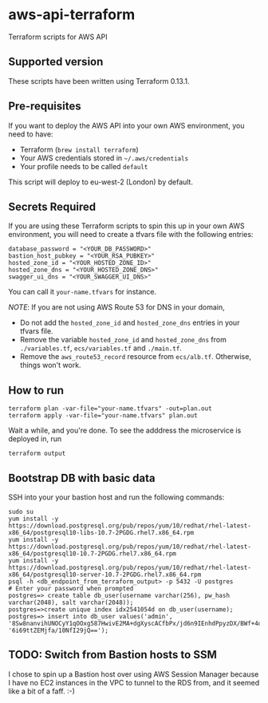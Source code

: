 # aws-api-terraform

Terraform scripts for AWS API

## Supported version

These scripts have been written using Terraform 0.13.1.

## Pre-requisites

If you want to deploy the AWS API into your own AWS environment, you need to have:

- Terraform (`brew install terraform`)
- Your AWS credentials stored in `~/.aws/credentials`
- Your profile needs to be called `default`

This script will deploy to eu-west-2 (London) by default.

## Secrets Required

If you are using these Terraform scripts to spin this up in your own AWS environment, you will need to create a tfvars file with the following entries:

```
database_password = "<YOUR_DB_PASSWORD>"
bastion_host_pubkey = "<YOUR_RSA_PUBKEY>"
hosted_zone_id = "<YOUR_HOSTED_ZONE_ID>"
hosted_zone_dns = "<YOUR_HOSTED_ZONE_DNS>"
swagger_ui_dns = "<YOUR_SWAGGER_UI_DNS>"
```

You can call it `your-name.tfvars` for instance.

_NOTE_: If you are not using AWS Route 53 for DNS in your domain,

- Do not add the `hosted_zone_id` and `hosted_zone_dns` entries in your tfvars file.
- Remove the variable `hosted_zone_id` and `hosted_zone_dns` from `./variables.tf`, `ecs/variables.tf` and `./main.tf`.
- Remove the `aws_route53_record` resource from `ecs/alb.tf`. Otherwise, things won't work.

## How to run

```
terraform plan -var-file="your-name.tfvars" -out=plan.out
terraform apply -var-file="your-name.tfvars" plan.out
```

Wait a while, and you're done. To see the adddress the microservice is deployed in, run

```
terraform output
```

## Bootstrap DB with basic data

SSH into your your bastion host and run the following commands:

```
sudo su
yum install -y https://download.postgresql.org/pub/repos/yum/10/redhat/rhel-latest-x86_64/postgresql10-libs-10.7-2PGDG.rhel7.x86_64.rpm
yum install -y https://download.postgresql.org/pub/repos/yum/10/redhat/rhel-latest-x86_64/postgresql10-10.7-2PGDG.rhel7.x86_64.rpm
yum install -y https://download.postgresql.org/pub/repos/yum/10/redhat/rhel-latest-x86_64/postgresql10-server-10.7-2PGDG.rhel7.x86_64.rpm
psql -h <db_endpoint_from_terraform_output> -p 5432 -U postgres
# Enter your password when prompted
postgres=> create table db_user(username varchar(256), pw_hash varchar(2048), salt varchar(2048));
postgres=>create unique index idx2541054d on db_user(username);
postgres=> insert into db_user values('admin', '8Sw8nanvihUNOCyY1qOOxg587HwivE2MA+dgXyscACfbPx/jd6n9IEnhdPpyzDX/BWf+4odC3ozCCuCaui80AQ==', '6i69ttZEMjfa/10NfI29jQ==');
```

## TODO: Switch from Bastion hosts to SSM

I chose to spin up a Bastion host over using AWS Session Manager because I have no EC2 instances in the VPC to tunnel to the RDS from, and it seemed like a bit of a faff. :-)
